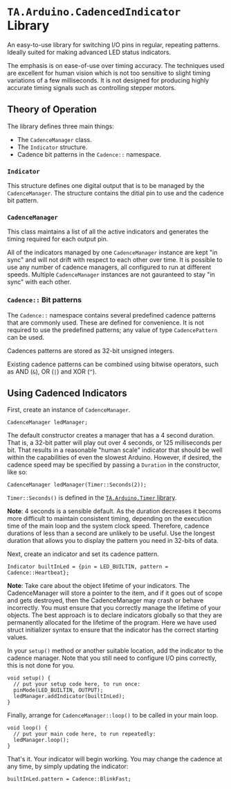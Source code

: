 # `TA.Arduino.CadencedIndicator` Library

An easy-to-use library for switching I/O pins in regular, repeating patterns.
Ideally suited for making advanced LED status indicators.

The emphasis is on ease-of-use over timing accuracy.
The techniques used are excellent for human vision which is not too sensitive to slight timing variations of a few milliseconds.
It is not designed for producing highly accurate timing signals such as controlling stepper motors.

## Theory of Operation

The library defines three main things:

- The `CadenceManager` class.
- The `Indicator` structure.
- Cadence bit patterns in the `Cadence::` namespace.

### `Indicator`

This structure defines one digital output that is to be managed by the `CadenceManager`.
The structure contains the ditial pin to use and the cadence bit pattern.

### `CadenceManager`

This class maintains a list of all the active indicators and generates the timing required for each output pin.

All of the indicators managed by one `CadenceManager` instance are kept "in sync" and will not drift with respect to each other over time.
It is possible to use any number of cadence managers, all configured to run at different speeds.
Multiple `CadenceManager` instances are not gauranteed to stay "in sync" with each other.

### `Cadence::` Bit patterns

The `Cadence::` namespace contains several predefined cadence patterns that are commonly used.
These are defined for convenience.
It is not required to use the predefined patterns; any value of type `CadencePattern` can be used.

Cadences patterns are stored as 32-bit unsigned integers.

Existing cadence patterns can be combined using bitwise operators, such as AND (`&`), OR (`|`) and XOR (`^`).

## Using Cadenced Indicators

First, create an instance of `CadenceManager`.

```lang=cpp
CadenceManager ledManager;
```

The default constructor creates a manager that has a 4 second duration.
That is, a 32-bit patter will play out over 4 seconds, or 125 milliseconds per bit.
That results in a reasonable "human scale" indicator that should be well within the capabilities of even the slowest Arduino.
However, if desired, the cadence speed may be specified by passing a `Duration` in the constructor, like so:

```lang=cpp
CadenceManager ledManager(Timer::Seconds(2));
```

`Timer::Seconds()` is defined in the [`TA.Arduino.Timer` library][timer].

**Note**: 4 seconds is a sensible default.
As the duration decreases it becoms more difficult to maintain consistent timing, depending on the execution time of the main loop and the system clock speed.
Therefore, cadence durations of less than a second are unlikely to be useful.
Use the longest duration that allows you to display the pattern you need in 32-bits of data.

Next, create an indicator and set its cadence pattern.

```lang=cpp
Indicator builtInLed = {pin = LED_BUILTIN, pattern = Cadence::Heartbeat};
```

**Note**: Take care about the object lifetime of your indicators.
The CadenceManager will store a pointer to the item, and if it goes out of scope and gets destroyed, then the CadenceManager may crash or behave incorrectly.
You must ensure that you correctly manage the lifetime of your objects.
The best approach is to declare indicators globally so that they are permanently allocated for the lifetime of the program.
Here we have used struct initializer syntax to ensure that the indicator has the correct starting values.

In your `setup()` method or another suitable location, add the indicator to the cadence manager. Note that you still need to configure I/O pins correctly, this is not done for you.

```lang=cpp
void setup() {
  // put your setup code here, to run once:
  pinMode(LED_BUILTIN, OUTPUT);
  ledManager.addIndicator(builtInLed);
}
```

Finally, arrange for `CadenceManager::loop()` to be called in your main loop.

```lang=cpp
void loop() {
  // put your main code here, to run repeatedly:
  ledManager.loop();
}
```

That's it. Your indicator will begin working.
You may change the cadence at any time, by simply updating the indicator:

```lang=cpp
builtInLed.pattern = Cadence::BlinkFast;
```

[timer]: https://github.com/Tigra-Astronomy/TA.Arduino.Timer "A simple easy-to-use timer utility for human scale events"
